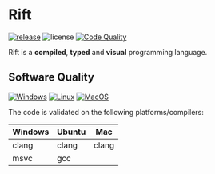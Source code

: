 # Rift

[![release](https://img.shields.io/github/release/PipeRift/rift?labelColor=394047)](https://github.com/PipeRift/rift/releases) ![license](https://img.shields.io/github/license/PipeRift/rift?labelColor=394047) [![Code Quality](https://api.codacy.com/project/badge/Grade/a377314fe8ae4a2bb17159bce8a1ac76)](https://app.codacy.com/gh/PipeRift/rift?utm_source=github.com&utm_medium=referral&utm_content=PipeRift/rift&utm_campaign=Badge_Grade)

Rift is a **compiled**, **typed** and **visual** programming language.

## Software Quality

[![Windows](https://github.com/PipeRift/rift-core/workflows/windows-cicd/badge.svg)](https://github.com/PipeRift/rift-core/actions) [![Linux](https://github.com/PipeRift/rift-core/workflows/linux-cicd/badge.svg)](https://github.com/PipeRift/rift-core/actions) [![MacOS](https://github.com/PipeRift/rift-core/workflows/macos-cicd/badge.svg)](https://github.com/PipeRift/rift-core/actions)

The code is validated on the following platforms/compilers:

| Windows | Ubuntu | Mac   |
| ------- | ------ | ----- |
| clang   | clang  | clang |
| msvc    | gcc    |       |
